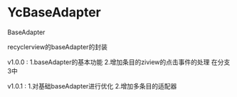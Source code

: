 # YcBaseAdapter
BaseAdapter

recyclerview的baseAdapter的封装

v1.0.0 :
1.baseAdapter的基本功能
2.增加条目的ziview的点击事件的处理 在分支3中

v1.0.1 :
1.对基础baseAdapter进行优化
2.增加多条目的适配器
